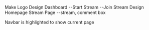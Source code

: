 Make Logo
Design Dashboard
--Start Stream
--Join Stream
Design Homepage
Stream Page
--stream, comment box

Navbar is highlighted to show current page

